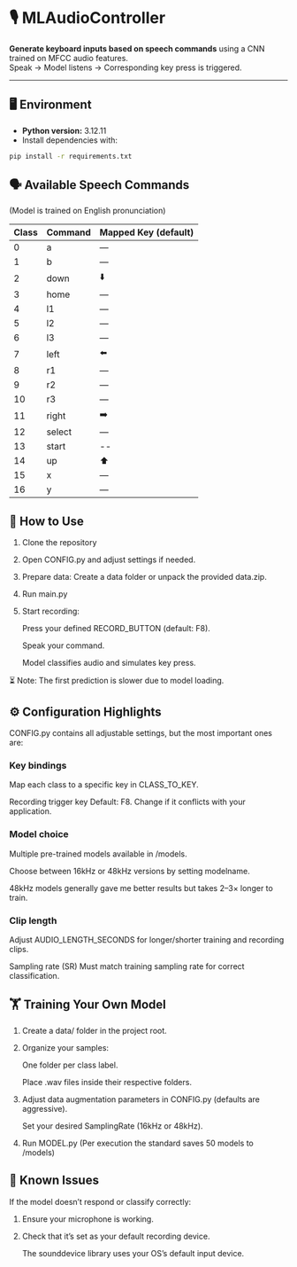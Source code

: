 # 🎙️ MLAudioController

**Generate keyboard inputs based on speech commands** using a CNN trained on MFCC audio features.  
Speak → Model listens → Corresponding key press is triggered.

---

## 🖥️ Environment

- **Python version:** 3.12.11  
- Install dependencies with:

```bash
pip install -r requirements.txt
```

## 🗣️ Available Speech Commands

(Model is trained on English pronunciation)

| Class | Command | Mapped Key (default) |
| ----- | ------- |----------------------|
| 0     | a       | —                    |
| 1     | b       | —                    |
| 2     | down    | ⬇️                   |
| 3     | home    | —                    |
| 4     | l1      | —                    |
| 5     | l2      | —                    |
| 6     | l3      | —                    |
| 7     | left    | ⬅️                   |
| 8     | r1      | —                    |
| 9     | r2      | —                    |
| 10    | r3      | —                    |
| 11    | right   | ➡️                   |
| 12    | select  | —                    |
| 13    | start   | --                   |
| 14    | up      | ⬆️                   |
| 15    | x       | —                    |
| 16    | y       | —                    |

## 🚀 How to Use

1.  Clone the repository
2. Open CONFIG.py and adjust settings if needed. 
3. Prepare data: Create a data folder or unpack the provided data.zip.
4. Run main.py
5. Start recording:
    
    Press your defined RECORD_BUTTON (default: F8).

    Speak your command.

    Model classifies audio and simulates key press.

⏳ Note: The first prediction is slower due to model loading.

## ⚙️ Configuration Highlights

CONFIG.py contains all adjustable settings, but the most important ones are:

### Key bindings
Map each class to a specific key in CLASS_TO_KEY.

Recording trigger key
Default: F8. Change if it conflicts with your application.

### Model choice

Multiple pre-trained models available in /models.

Choose between 16kHz or 48kHz versions by setting modelname.

48kHz models generally gave me better results but takes 2–3× longer to train.

### Clip length
Adjust AUDIO_LENGTH_SECONDS for longer/shorter training and recording clips.

Sampling rate (SR)
Must match training sampling rate for correct classification.

## 🏋️ Training Your Own Model

1. Create a data/ folder in the project root.

2. Organize your samples:

    One folder per class label.

    Place .wav files inside their respective folders.

3.  Adjust data augmentation parameters in CONFIG.py (defaults are aggressive).

    Set your desired SamplingRate (16kHz or 48kHz).

4.  Run MODEL.py (Per execution the standard saves 50 models to /models)

## 🐞 Known Issues

If the model doesn’t respond or classify correctly:

1.  Ensure your microphone is working.

2. Check that it’s set as your default recording device.

    The sounddevice library uses your OS’s default input device.
